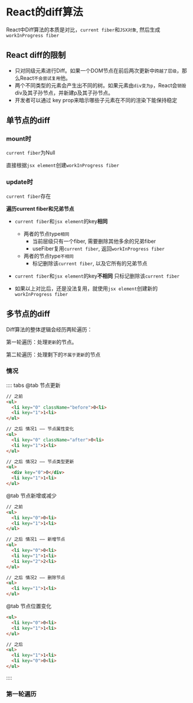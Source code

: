 # React的diff算法

React中Diff算法的本质是对比，`current fiber`和`JSX对象`, 然后生成`workInProgress fiber`


## React diff的限制

+ 只对同级元素进行Diff。如果一个DOM节点在前后两次更新中`跨越了层级`，那么React`不会尝试复用`他。
+ 两个不同类型的元素会产生出不同的树。如果元素由`div变为p`，React会`销毁`div及其子孙节点，并新建p及其子孙节点。
+ 开发者可以通过 key prop来暗示哪些子元素在不同的渲染下能保持稳定


## 单节点的diff

### mount时
`current fiber`为Null

直接根据`jsx element`创建`workInProgress fiber`

### update时
`current fiber`存在


**遍历current fiber和兄弟节点**

+ `current fiber`和`jsx element`的key**相同**
  - 两者的节点type`相同`
    - 当前层级只有一个fiber, 需要删除其他多余的兄弟fiber
    - useFiber复用`current fiber`, 返回`workInProgress fiber`
  - 两者的节点type`不相同`
    - 标记删除该`current fiber`, 以及它所有的兄弟节点

+ `current fiber`和`jsx element`的key**不相同**
  只标记删除该`current fiber`


+ 如果以上对比后，还是没法复用，就使用`jsx element`创建新的`workInProgress fiber`



## 多节点的diff
Diff算法的整体逻辑会经历两轮遍历：

第一轮遍历：处理`更新`的节点。

第二轮遍历：处理剩下的`不属于更新`的节点

### 情况
:::: tabs
@tab 节点更新
```html
// 之前
<ul>
  <li key="0" className="before">0<li>
  <li key="1">1<li>
</ul>

// 之后 情况1 —— 节点属性变化
<ul>
  <li key="0" className="after">0<li>
  <li key="1">1<li>
</ul>

// 之后 情况2 —— 节点类型更新
<ul>
  <div key="0">0</div>
  <li key="1">1<li>
</ul>
```


@tab 节点新增或减少
```html
// 之前
<ul>
  <li key="0">0<li>
  <li key="1">1<li>
</ul>

// 之后 情况1 —— 新增节点
<ul>
  <li key="0">0<li>
  <li key="1">1<li>
  <li key="2">2<li>
</ul>

// 之后 情况2 —— 删除节点
<ul>
  <li key="1">1<li>
</ul>
```


@tab 节点位置变化
```html
<ul>
  <li key="0">0<li>
  <li key="1">1<li>
</ul>

// 之后
<ul>
  <li key="1">1<li>
  <li key="0">0<li>
</ul>
```

::::

### 第一轮遍历